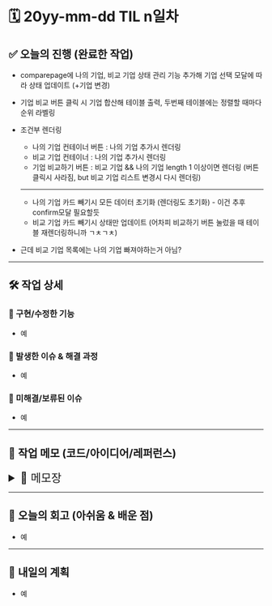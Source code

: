 # 🗓️ 20yy-mm-dd TIL n일차

## ✅ 오늘의 진행 (완료한 작업)

- comparepage에 나의 기업, 비교 기업 상태 관리 기능 추가해 기업 선택 모달에 따라 상태 업데이트 (+기업 변경)
- 기업 비교 버튼 클릭 시 기업 합산해 테이블 출력, 두번째 테이블에는 정렬할 때마다 순위 라벨링
- 조건부 렌더링
  - 나의 기업 컨테이너 버튼 : 나의 기업 추가시 렌더링
  - 비교 기업 컨테이너 : 나의 기업 추가시 렌더링
  - 기업 비교하기 버튼 : 비교 기업 && 나의 기업 length 1 이상이면 렌더링 (버튼 클릭시 사라짐, but 비교 기업 리스트 변경시 다시 렌더링)
  ---
  - 나의 기업 카드 빼기시 모든 데이터 초기화 (렌더링도 초기화) - 이건 추후 confirm모달 필요할듯
  - 비교 기업 카드 빼기시 상태만 업데이트 (어차피 비교하기 버튼 눌렀을 때 테이블 재렌더링하니까 ㄱㅊㄱㅊ)

- 근데 비교 기업 목록에는 나의 기업 빠져야하는거 아님?

---

## 🛠️ 작업 상세

### 🔹 구현/수정한 기능

- 예

### 🔹 발생한 이슈 & 해결 과정

- 예

### 🔹 미해결/보류된 이슈

- 예

---

## 📓 작업 메모 (코드/아이디어/레퍼런스)

<details>
<summary style="font-size: 22px;">📝 메모장</summary>

- 코드 스니펫, 참고 링크, 아이디어 등 자유롭게 기록

</details>

---

## 🧠 오늘의 회고 (아쉬움 & 배운 점)

- 예

---

## 🚀 내일의 계획

- 예

